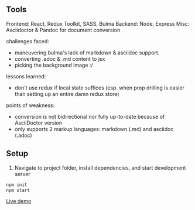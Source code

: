 ## Tools

Frontend: React, Redux Toolkit, SASS, Bulma
Backend: Node, Express
Misc: Asciidoctor & Pandoc for document conversion

challenges faced:
- maneuvering bulma's lack of markdown & asciidoc support.
- converting .adoc & .md content to jsx
- picking the background image :/

lessons learned:
- don't use redux if local state suffices (esp. when prop drilling is easier than setting up an entire damn redux store)

points of weakness:
- conversion is not bidirectional nor fully up-to-date because of AsciiDoctor version
- only supports 2 markup languages: markdown (.md) and asciidoc (.adoc)


## Setup

1. Navigate to project folder, install dependencies, and start development server
```bash
npm init
npm start
```

[Live demo](https://adoc-md.vercel.app)

